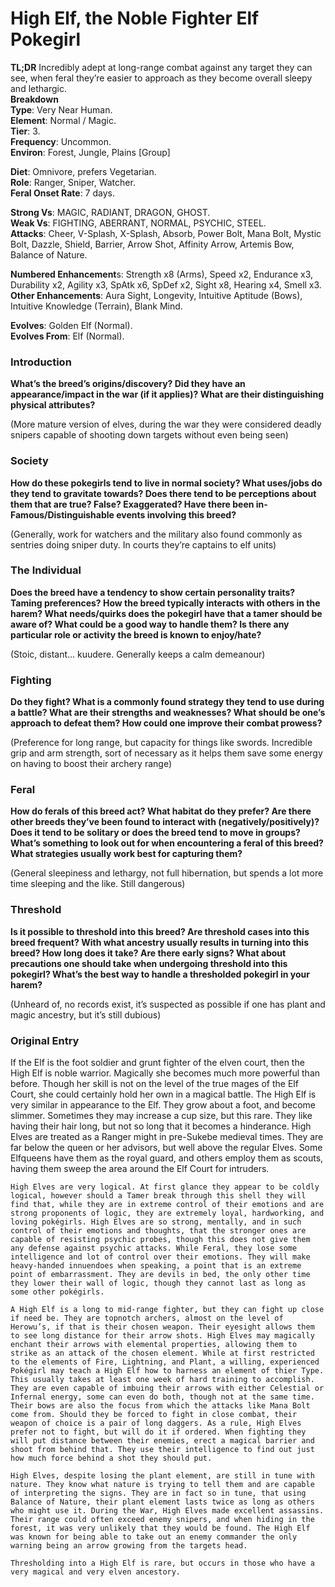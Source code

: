 # High Elf, the Noble Fighter Elf Pokegirl


**TL;DR**
Incredibly adept at long-range combat against any target they can see, when feral they’re easier to approach as they become overall sleepy and lethargic.  
**Breakdown**  
**Type**: Very Near Human.  
**Element**: Normal / Magic.  
**Tier**: 3.  
**Frequency**: Uncommon.  
**Environ**: Forest, Jungle, Plains [Group]  

**Diet**: Omnivore, prefers Vegetarian.  
**Role**: Ranger, Sniper, Watcher.  
**Feral Onset Rate**: 7 days.  

**Strong Vs**: MAGIC, RADIANT, DRAGON, GHOST.  
**Weak Vs**: FIGHTING, ABERRANT, NORMAL, PSYCHIC, STEEL.  
**Attacks**:  Cheer, V-Splash, X-Splash, Absorb, Power Bolt, Mana Bolt, Mystic Bolt, Dazzle, Shield, Barrier, Arrow Shot, Affinity Arrow, Artemis Bow, Balance of Nature.  

**Numbered Enhancement**s: Strength x8 (Arms), Speed x2, Endurance x3, Durability x2, Agility x3, SpAtk x6, SpDef x2, Sight x8, Hearing x4, Smell x3.  
**Other Enhancements**: Aura Sight, Longevity, Intuitive Aptitude (Bows), Intuitive Knowledge (Terrain), Blank Mind.  

**Evolves**: Golden Elf (Normal).  
**Evolves From**: Elf (Normal).  

### Introduction  
**What’s the breed’s origins/discovery? Did they have an appearance/impact in the war (if it applies)? What are their distinguishing physical attributes?** 

(More mature version of elves, during the war they were considered deadly snipers capable of shooting down targets without even being seen)

### Society
**How do these pokegirls tend to live in normal society? What uses/jobs do they tend to gravitate towards? Does there tend to be perceptions about them that are true? False? Exaggerated? Have there been in-Famous/Distinguishable events involving this breed?**

(Generally, work for watchers and the military also found commonly as sentries doing sniper duty. In courts they’re captains to elf units)

### The Individual
**Does the breed have a tendency to show certain personality traits? Taming preferences? How the breed typically interacts with others in the harem? What needs/quirks does the pokegirl have that a tamer should be aware of? What could be a good way to handle them? Is there any particular role or activity the breed is known to enjoy/hate?**

(Stoic, distant… kuudere. Generally keeps a calm demeanour)

### Fighting
**Do they fight? What is a commonly found strategy they tend to use during a battle? What are their strengths and weaknesses? What should be one’s approach to defeat them? How could one improve their combat prowess?**

(Preference for long range, but capacity for things like swords. Incredible grip and arm strength, sort of necessary as it helps them save some energy on having to boost their archery range)

### Feral
**How do ferals of this breed act? What habitat do they prefer? Are there other breeds they’ve been found to interact with (negatively/positively)? Does it tend to be solitary or does the breed tend to move in groups? What’s something to look out for when encountering a feral of this breed? What strategies usually work best for capturing them?**

(General sleepiness and lethargy, not full hibernation, but spends a lot more time sleeping and the like. Still dangerous)

### Threshold
**Is it possible to threshold into this breed? Are threshold cases into this breed frequent? With what ancestry usually results in turning into this breed? How long does it take? Are there early signs? What about precautions one should take when undergoing threshold into this pokegirl? What’s the best way to handle a thresholded pokegirl in your harem?**

(Unheard of, no records exist, it’s suspected as possible if one has plant and magic ancestry, but it’s still dubious)












### Original Entry

If the Elf is the foot soldier and grunt fighter of the elven court, then the High Elf is noble warrior. Magically she becomes much more powerful than before. Though her skill is not on the level of the true mages of the Elf Court, she could certainly hold her own in a magical battle. The High Elf is very similar in appearance to the Elf. They grow about a foot, and become slimmer. Sometimes they may increase a cup size, but this rare. They like having their hair long, but not so long that it becomes a hinderance. High Elves are treated as a Ranger might in pre-Sukebe medieval times. They are far below the queen or her advisors, but well above the regular Elves. Some Elfqueens have them as the royal guard, and others employ them as scouts, having them sweep the area around the Elf Court for intruders.

    High Elves are very logical. At first glance they appear to be coldly logical, however should a Tamer break through this shell they will find that, while they are in extreme control of their emotions and are strong proponents of logic, they are extremely loyal, hardworking, and loving pokégirls. High Elves are so strong, mentally, and in such control of their emotions and thoughts, that the stronger ones are capable of resisting psychic probes, though this does not give them any defense against psychic attacks. While Feral, they lose some intelligence and lot of control over their emotions. They will make heavy-handed innuendoes when speaking, a point that is an extreme point of embarrassment. They are devils in bed, the only other time they lower their wall of logic, though they cannot last as long as some other pokégirls.

    A High Elf is a long to mid-range fighter, but they can fight up close if need be. They are topnotch archers, almost on the level of Herowu’s, if that is their chosen weapon. Their eyesight allows them to see long distance for their arrow shots. High Elves may magically enchant their arrows with elemental properties, allowing them to strike as an attack of the chosen element. While at first restricted to the elements of Fire, Lightning, and Plant, a willing, experienced Pokégirl may teach a High Elf how to harness an element of thier Type. This usually takes at least one week of hard training to accomplish. They are even capable of imbuing their arrows with either Celestial or Infernal energy, some can even do both, though not at the same time. Their bows are also the focus from which the attacks like Mana Bolt come from. Should they be forced to fight in close combat, their weapon of choice is a pair of long daggers. As a rule, High Elves prefer not to fight, but will do it if ordered. When fighting they will put distance between their enemies, erect a magical barrier and shoot from behind that. They use their intelligence to find out just how much force behind a shot they should put.

    High Elves, despite losing the plant element, are still in tune with nature. They know what nature is trying to tell them and are capable of interpreting the signs. They are in fact so in tune, that using Balance of Nature, their plant element lasts twice as long as others who might use it. During the War, High Elves made excellent assassins. Their range could often exceed enemy snipers, and when hiding in the forest, it was very unlikely that they would be found. The High Elf was known for being able to take out an enemy commander the only warning being an arrow growing from the targets head.

    Thresholding into a High Elf is rare, but occurs in those who have a very magical and very elven ancestory.
